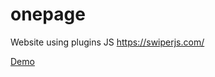# onepage

Website using plugins JS 
https://swiperjs.com/

[Demo](https://goniti.github.io/onepage/)

